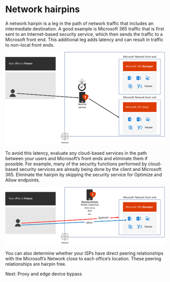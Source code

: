 # Network hairpins

A network hairpin is a leg in the path of network traffic that includes an intermediate destination. A good example is Microsoft 365 traffic that is first sent to an Internet-based security service, which then sends the traffic to a Microsoft front end. This additional leg adds latency and can result in traffic to non-local front ends.

![A typical network hairpin for an Internet-based security service](../media/hairpin.png) 

To avoid this latency, evaluate any cloud-based services in the path between your users and Microsoft’s front ends and eliminate them if possible. For example, many of the security functions performed by cloud-based security services are already being done by the client and Microsoft 365. Eliminate the hairpin by skipping the security service for Optimize and Allow endpoints.

![Bypassing the network hairpin for Optimize and Allow traffic](../media/hairpin-bypassed.png) 

You can also determine whether your ISPs have direct peering relationships with the Microsoft’s Network close to each office’s location. These peering relationships are hairpin free.

Next: Proxy and edge device bypass

